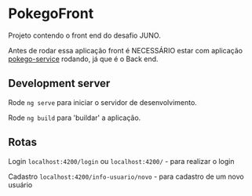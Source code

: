 # PokegoFront

Projeto contendo o front end do desafio JUNO.

Antes de rodar essa aplicação front é NECESSÁRIO estar com aplicação [pokego-service](https://github.com/ehCruz/pokego-services) rodando, já que é o Back end.

## Development server

Rode `ng serve` para iniciar o servidor de desenvolvimento.

Rode `ng build` para 'buildar' a aplicação.

## Rotas

Login `localhost:4200/login` ou `localhost:4200/`
    - para realizar o login
    
Cadastro `localhost:4200/info-usuario/novo`
    - para cadastro de um novo usuário